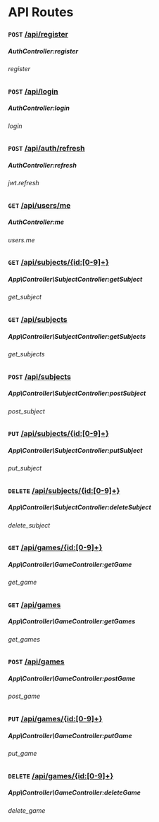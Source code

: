 # API Routes

### `POST` [/api/register](http://localhost/find-the-words/api/register)
##### AuthController:register
###### register

### `POST` [/api/login](http://localhost/find-the-words/api/login)
##### AuthController:login
###### login

### `POST` [/api/auth/refresh](http://localhost/find-the-words/api/auth/refresh)
##### AuthController:refresh
###### jwt.refresh

### `GET` [/api/users/me](http://localhost/find-the-words/api/users/me)
##### AuthController:me
###### users.me

### `GET` [/api/subjects/{id:[0-9]+}](http://localhost/find-the-words/api/subjects/{id:[0-9]+})
##### App\Controller\SubjectController:getSubject
###### get_subject

### `GET` [/api/subjects](http://localhost/find-the-words/api/subjects)
##### App\Controller\SubjectController:getSubjects
###### get_subjects

### `POST` [/api/subjects](http://localhost/find-the-words/api/subjects)
##### App\Controller\SubjectController:postSubject
###### post_subject

### `PUT` [/api/subjects/{id:[0-9]+}](http://localhost/find-the-words/api/subjects/{id:[0-9]+})
##### App\Controller\SubjectController:putSubject
###### put_subject

### `DELETE` [/api/subjects/{id:[0-9]+}](http://localhost/find-the-words/api/subjects/{id:[0-9]+})
##### App\Controller\SubjectController:deleteSubject
###### delete_subject

### `GET` [/api/games/{id:[0-9]+}](http://localhost/find-the-words/api/games/{id:[0-9]+})
##### App\Controller\GameController:getGame
###### get_game

### `GET` [/api/games](http://localhost/find-the-words/api/games)
##### App\Controller\GameController:getGames
###### get_games

### `POST` [/api/games](http://localhost/find-the-words/api/games)
##### App\Controller\GameController:postGame
###### post_game

### `PUT` [/api/games/{id:[0-9]+}](http://localhost/find-the-words/api/games/{id:[0-9]+})
##### App\Controller\GameController:putGame
###### put_game

### `DELETE` [/api/games/{id:[0-9]+}](http://localhost/find-the-words/api/games/{id:[0-9]+})
##### App\Controller\GameController:deleteGame
###### delete_game

